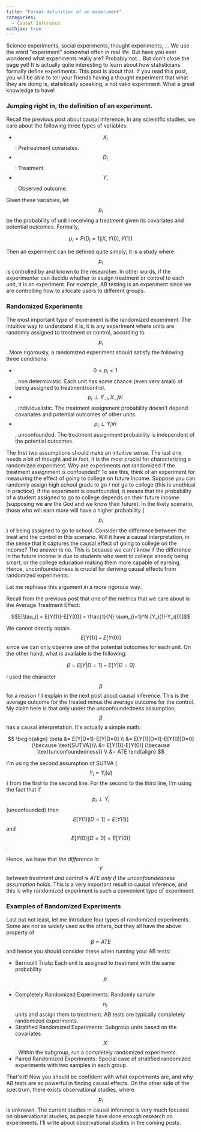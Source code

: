 ```yaml
---
title: "Formal definition of an experiment"
categories:
  - Causal Inference
mathjax: true
---
```


Science experiments, social experiments, thought experiments, ... We use the word "experiment" somewhat often in real life. But have you ever wondered what experiments really are? Probably not... But don't close the page yet! It is actually quite interesting to learn about how statisticians formally define experiments. This post is about that. If you read this post, you will be able to tell your friends having a thought experiment that what they are doing is, statistically speaking, a not valid experiment. What a great knowledge to have!

### Jumping right in, the definition of an experiment.

Recall the previous post about causal inference. In any scientific studies, we care about the following three types of variables:

- $$X_i$$: Pretreatment covariates.
- $$D_i$$: Treatment.
- $$Y_i$$: Observed outcome.

Given these variables, let $$p_i$$ be the probability of unit i receiving a treatment given its covariates and potential outcomes. Formally,

$$p_i = P(D_i=1\|X,Y(0),Y(1))$$

Then an experiment can be defined quite simply; it is a study where $$p_i$$ is controlled by and known to the researcher. In other words, if the experimenter can decide whether to assign treatment or control to each unit, it is an experiment. For example, AB testing is an experiment since we are controlling how to allocate users to different groups.

### Randomized Experiments

The most important type of experiment is the randomized experiment. The intuitive way to understand it is, it is any experiment where units are randomly assigned to treatment or control, according to $$p_i$$. More rigorously, a randomized experiment should satisfy the following three conditions:

- $$0 < p_i < 1$$, non deterministic. Each unit has some chance (even very small) of being assigned to treatment/control.
- $$p_i \perp Y_{-i}, X_{-i} \forall i$$, individualistic. The treatment assignment probability doesn't depend covariates and potential outcomes of other units.
- $$p_i \perp Y_{i} \forall i$$, unconfounded. The treatment assignment probability is independent of the potential outcomes.

The first two assumptions should make an intuitive sense. The last one needs a bit of thought and in fact, it is the most crucial for characterizing a randomized experiment. Why are experiments not randomized if the treatment assignment is confounded? To see this, think of an experiment for measuring the effect of going to college on future income. Suppose you can randomly assign high school grads to go / not go to college (this is unethical in practice). If the experiment is counfounded, it means that the probability of a student assigned to go to college depends on their future income (supposing we are the God and we know their future). In the likely scenario, those who will earn more will have a higher probability ($$p_i$$) of being assigned to go to school. Consider the difference between the treat and the control in this scenario. Will it have a causal interpretation, in the sense that it captures the causal effect of going to college on the income? The answer is no. This is because we can't know if the difference in the future income is due to students who went to college already being smart, or the college education making them more capable of earning. Hence, unconfoundedness is crucial for deriving causal effects from randomized experiments.

Let me rephrase this argument in a more rigorous way.

Recall from the previous post that one of the metrics that we care about is the Average Treatment Effect:

$$E[\tau_i] = E[Y(1)]-E[Y(0)] = \frac{1}{N} \sum_{i=1}^N [Y_i(1)-Y_i(0)]$$

We cannot directly obtain $$E[Y(1)]-E[Y(0)]$$ since we can only observe one of the potential outcomes for each unit. On the other hand, what is available is the following:

$$\beta = E[Y|D=1]-E[Y|D=0]$$

I used the character $$\beta$$ for a reason I'll explain in the next post about causal inference. This is the average outcome for the treated minus the average outcome for the control. My claim here is that only under the unconfoundedness assumption, $$\beta$$ has a causal interpretation. It's actually a simple math:

$$ \begin{align}
\beta &= E[Y|D=1]-E[Y|D=0] \\
&= E[Y(1)|D=1]-E[Y(0)|D=0] (\because \text{SUTVA})\\
&= E[Y(1)]-E[Y(0)] (\because \text{unconfoundedness}) \\
&= ATE
\end{align} $$

I'm using the second assumption of SUTVA ($$Y_i=Y_i(d)$$) from the first to the second line. For the second to the third line, I'm using the fact that if $$p_i \perp Y_{i}$$ (unconfounded) then $$E[Y(1)\|D=1] = E[Y(1)]$$ and $$E[Y(0)\|D=0] = E[Y(0)]$$.

Hence, we have that *the difference in $$Y$$ between treatment and control is ATE only if the unconfoundedness assumption holds*. This is a very important result in causal inference, and this is why randomized experiment is such a convenient type of experiment.

### Examples of Randomized Experiments

Last but not least, let me introduce four types of randomized experiments. Some are not as widely used as the others, but they all have the above property of $$\beta=ATE$$ and hence you should consider these when running your AB tests:
- Bernoulli Trials: Each unit is assigned to treatment with the same probability $$p$$.
- Completely Randomized Experiments: Randomly sample $$n_t$$ units and assign them to treatment. AB tests are typically completely randomized experiments.
- Stratified Randomized Experiments: Subgroup units based on the covariates $$X$$. Within the subgroup, run a completely randomized experiments.
- Paired Randomized Experiments: Special case of stratified randomized experiments with two samples in each group.

That's it! Now you should be confident with what experiments are, and why AB tests are so powerful in finding causal effects. On the other side of the spectrum, there exists observational studies, where $$p_i$$ is unknown. The current studies in causal inference is very much focused on observational studies, as people have done enough research on experiments. I'll write about observational studies in the coming posts.
